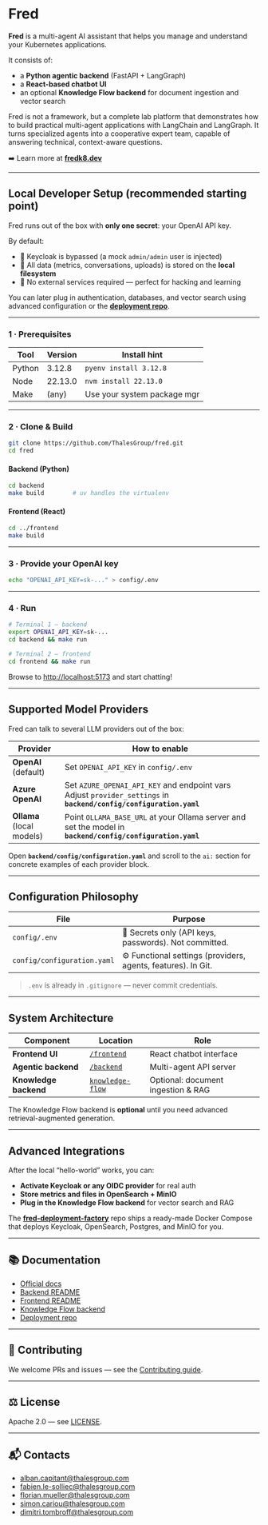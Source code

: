 # Fred

**Fred** is a multi-agent AI assistant that helps you manage and understand your Kubernetes applications.

It consists of:
- a **Python agentic backend** (FastAPI + LangGraph)
- a **React-based chatbot UI**
- an optional **Knowledge Flow backend** for document ingestion and vector search

Fred is not a framework, but a complete lab platform that demonstrates how to build practical multi-agent applications with LangChain and LangGraph. It turns specialized agents into a cooperative expert team, capable of answering technical, context-aware questions.

➡️ Learn more at **[fredk8.dev](https://fredk8.dev)**

---

## Local Developer Setup (recommended starting point)

Fred runs out of the box with **only one secret**: your OpenAI API key.

By default:

* 🚫 Keycloak is bypassed (a mock `admin/admin` user is injected)
* 💾 All data (metrics, conversations, uploads) is stored on the **local filesystem**
* 🧪 No external services required — perfect for hacking and learning

You can later plug in authentication, databases, and vector search using advanced configuration or the **[deployment repo](https://github.com/ThalesGroup/fred-deployment-factory)**.

---

### 1 · Prerequisites

| Tool   | Version  | Install hint                |
|--------|----------|-----------------------------|
| Python | 3.12.8   | `pyenv install 3.12.8`      |
| Node   | 22.13.0  | `nvm install 22.13.0`       |
| Make   | (any)    | Use your system package mgr |

---

### 2 · Clone & Build

```bash
git clone https://github.com/ThalesGroup/fred.git
cd fred
```

#### Backend (Python)

```bash
cd backend
make build        # uv handles the virtualenv
```

#### Frontend (React)

```bash
cd ../frontend
make build
```

---

### 3 · Provide your OpenAI key

```bash
echo "OPENAI_API_KEY=sk-..." > config/.env
```

---

### 4 · Run

```bash
# Terminal 1 – backend
export OPENAI_API_KEY=sk-...
cd backend && make run
```

```bash
# Terminal 2 – frontend
cd frontend && make run
```

Browse to <http://localhost:5173> and start chatting!

---

## Supported Model Providers

Fred can talk to several LLM providers out of the box:

| Provider      | How to enable                                    |
|---------------|--------------------------------------------------|
| **OpenAI** (default) | Set `OPENAI_API_KEY` in `config/.env` |
| **Azure OpenAI**     | Set `AZURE_OPENAI_API_KEY` and endpoint vars <br>Adjust `provider_settings` in **`backend/config/configuration.yaml`** |
| **Ollama** (local models) | Point `OLLAMA_BASE_URL` at your Ollama server and set the model in **`backend/config/configuration.yaml`** |

Open **`backend/config/configuration.yaml`** and scroll to the `ai:` section for concrete examples of each provider block.

---

## Configuration Philosophy

| File                        | Purpose                                                  |
|-----------------------------|----------------------------------------------------------|
| `config/.env`               | 🔐 Secrets only (API keys, passwords). Not committed.    |
| `config/configuration.yaml` | ⚙️ Functional settings (providers, agents, features). In Git. |

> `.env` is already in `.gitignore` — never commit credentials.

---

## System Architecture

| Component             | Location                         | Role                              |
|-----------------------|----------------------------------|-----------------------------------|
| **Frontend UI**       | [`/frontend`](./frontend)        | React chatbot interface           |
| **Agentic backend**   | [`/backend`](./backend)          | Multi-agent API server            |
| **Knowledge backend** | [`knowledge-flow`](https://github.com/ThalesGroup/knowledge-flow) | Optional: document ingestion & RAG |

The Knowledge Flow backend is **optional** until you need advanced retrieval-augmented generation.

---

## Advanced Integrations

After the local “hello-world” works, you can:

* **Activate Keycloak or any OIDC provider** for real auth
* **Store metrics and files in OpenSearch + MinIO**
* **Plug in the Knowledge Flow backend** for vector search and RAG

The **[fred-deployment-factory](https://github.com/ThalesGroup/fred-deployment-factory)** repo ships a ready-made Docker Compose that deploys Keycloak, OpenSearch, Postgres, and MinIO for you.

---

## 📚 Documentation

* [Official docs](https://fredk8.dev/docs)
* [Backend README](./backend/README.md)
* [Frontend README](./frontend/README.md)
* [Knowledge Flow backend](https://github.com/ThalesGroup/knowledge-flow)
* [Deployment repo](https://github.com/ThalesGroup/fred-deployment-factory)

---

## 🤝 Contributing

We welcome PRs and issues — see the [Contributing guide](./CONTRIBUTING.md).

---

## ⚖️ License

Apache 2.0 — see [LICENSE](./LICENSE).

---

## 📬 Contacts

- alban.capitant@thalesgroup.com  
- fabien.le-solliec@thalesgroup.com  
- florian.mueller@thalesgroup.com  
- simon.cariou@thalesgroup.com  
- dimitri.tombroff@thalesgroup.com
